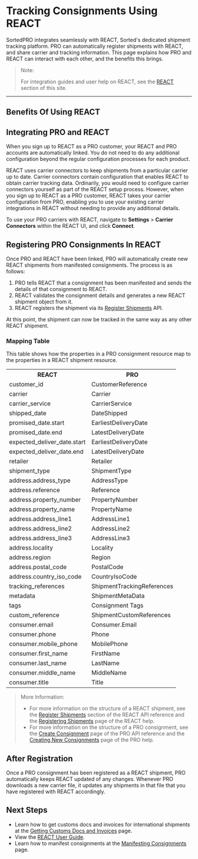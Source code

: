 # Tracking Consignments Using REACT

SortedPRO integrates seamlessly with REACT, Sorted's dedicated shipment tracking platform. PRO can automatically register shipments with REACT, and share carrier and tracking information. This page explains how PRO and REACT can interact with each other, and the benefits this brings.

> <span class="note-header">Note:</span>
>
> For integration guides and user help on REACT, see the [REACT](/react/help/overview.html) section of this site.

---

## Benefits Of Using REACT



## Integrating PRO and REACT

When you sign up to REACT as a PRO customer, your REACT and PRO accounts are automatically linked. You do not need to do any additional configuration beyond the regular configuration processes for each product.

REACT uses carrier connectors to keep shipments from a particular carrier up to date. Carrier connectors contain configuration that enables REACT to obtain carrier tracking data. Ordinarily, you would need to configure carrier connectors yourself as part of the REACT setup process. However, when you sign up to REACT as a PRO customer, REACT takes your carrier configuration from PRO, enabling you to use your existing carrier integrations in REACT without needing to provide any additional details.

To use your PRO carriers with REACT, navigate to **Settings** > **Carrier Connectors** within the REACT UI, and click **Connect**.

## Registering PRO Consignments In REACT

Once PRO and REACT have been linked, PRO will automatically create new REACT shipments from manifested consignments. The process is as follows:

1. PRO tells REACT that a consignment has been manifested and sends the details of that consignment to REACT.
2. REACT validates the consignment details and generates a new REACT shipment object from it.
3. REACT registers the shipment via its [Register Shipments](/react/help/registering-shipments.html) API.

At this point, the shipment can now be tracked in the same way as any other REACT shipment.

### Mapping Table

This table shows how the properties in a PRO consignment resource map to the properties in a REACT shipment resource.

<table>
  <tr>
    <th>REACT</th>
    <th>PRO</th>
  </tr>
  <tr>
    <td>customer_id</td>
    <td>CustomerReference</td>
  </tr>
  <tr>
    <td>carrier</td>
    <td>Carrier</td>
  </tr>
  <tr>
    <td>carrier_service</td>
    <td>CarrierService</td>
  </tr>
  <tr>
    <td>shipped_date</td>
    <td>DateShipped</td>
  </tr>
  <tr>
    <td>promised_date.start</td>
    <td>EarliestDeliveryDate</td>
  </tr>
  <tr>
    <td>promised_date.end</td>
    <td>LatestDeliveryDate</td>
  </tr>
  <tr>
    <td>expected_deliver_date.start</td>
    <td>EarliestDeliveryDate</td>
  </tr>
  <tr>
    <td>expected_deliver_date.end</td>
    <td>LatestDeliveryDate</td>
  </tr>
  <tr>
    <td>retailer</td>
    <td>Retailer</td>
  </tr>
  <tr>
    <td>shipment_type</td>
    <td>ShipmentType</td>
  </tr>
  <tr>
    <td>address.address_type</td>
    <td>AddressType</td>
  </tr>
  <tr>
    <td>address.reference</td>
    <td>Reference</td>
  </tr>
  <tr>
    <td>address.property_number</td>
    <td>PropertyNumber</td>
  </tr>
  <tr>
    <td>address.property_name</td>
    <td>PropertyName</td>
  </tr>
  <tr>
    <td>address.address_line1</td>
    <td>AddressLine1</td>
  </tr>
  <tr>
    <td>address.address_line2</td>
    <td>AddressLine2</td>
  </tr>
  <tr>
    <td>address.address_line3</td>
    <td>AddressLine3</td>
  </tr>
  <tr>
    <td>address.locality</td>
    <td>Locality</td>
  </tr>
  <tr>
    <td>address.region</td>
    <td>Region</td>
  </tr>
  <tr>
    <td>address.postal_code</td>
    <td>PostalCode</td>
  </tr>
  <tr>
    <td>address.country_iso_code</td>
    <td>CountryIsoCode</td>
  </tr>
  <tr>
    <td>tracking_references</td>
    <td>ShipmentTrackingReferences</td>
  </tr>
  <tr>
    <td>metadata</td>
    <td>ShipmentMetaData</td>
  </tr>
  <tr>
    <td>tags</td>
    <td>Consignment Tags</td>
  </tr>
  <tr>
    <td>custom_reference</td>
    <td>ShipmentCustomReferences</td>
  </tr>
  <tr>
    <td>consumer.email</td>
    <td>Consumer.Email</td>
  </tr>
  <tr>
    <td>consumer.phone</td>
    <td>Phone</td>
  </tr>
  <tr>
    <td>consumer.mobile_phone</td>
    <td>MobilePhone</td>
  </tr>
  <tr>
    <td>consumer.first_name</td>
    <td>FirstName</td>
  </tr>
  <tr>
    <td>consumer.last_name</td>
    <td>LastName</td>
  </tr>
  <tr>
    <td>consumer.middle_name</td>
    <td>MiddleName</td>
  </tr>
  <tr>
    <td>consumer.title</td>
    <td>Title</td>
  </tr>
</table>

> <span class="note-header">More Information:</span>
>
> * For more information on the structure of a REACT shipment, see the [Register Shipments](https://docs.sorted.com/react/api/#RegisterShipments) section of the REACT API reference and the [Registering Shipments](/react/help/registering_shipments.html) page of the REACT help.
> * For more information on the structure of a PRO consignment, see the [Create Consignment](https://docs.electioapp.com/#/api/CreateConsignment) page of the PRO API reference and the [Creating New Consignments](/pro/api/help/creating_new_consignments.html) page of the PRO help.

## After Registration

Once a PRO consignment has been registered as a REACT shipment, PRO automatically keeps REACT updated of any changes. Whenever PRO downloads a new carrier file, it updates any shipments in that file that you have registered with REACT accordingly. 

## Next Steps

* Learn how to get customs docs and invoices for international shipments at the [Getting Customs Docs and Invoices](/pro/api/help/getting_customs_docs_and_invoices.html) page.
* View the [REACT User Guide](/react/help/overview.html).
* Learn how to manifest consignments at the [Manifesting Consignments](/pro/api/help/manifesting_consignments.html) page.

<script src="../../scripts/requesttabs.js"></script>
<script src="../../scripts/responsetabs.js"></script>
<script src="../../scripts/copy.js"></script>
